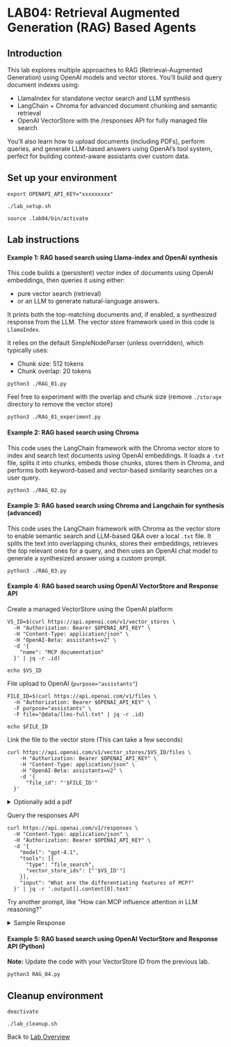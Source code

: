 # LAB04: Retrieval Augmented Generation (RAG) Based Agents
## Introduction
This lab explores multiple approaches to RAG (Retrieval-Augmented Generation) using OpenAI models and vector stores. You'll build and query document indexes using:
- LlamaIndex for standalone vector search and LLM synthesis
- LangChain + Chroma for advanced document chunking and semantic retrieval
- OpenAI VectorStore with the /responses API for fully managed file search

You’ll also learn how to upload documents (including PDFs), perform queries, and generate LLM-based answers using OpenAI’s tool system, perfect for building context-aware assistants over custom data.

## Set up your environment
```
export OPENAPI_API_KEY="xxxxxxxxx"
```
```
./lab_setup.sh
```
```
source .lab04/bin/activate
```
## Lab instructions
#### Example 1: RAG based search using Llama-index and OpenAI synthesis
This code builds a (persistent) vector index of documents using OpenAI embeddings, then queries it using either:
- pure vector search (retrieval)
- or an LLM to generate natural-language answers.
  
It prints both the top-matching documents and, if enabled, a synthesized response from the LLM.  The vector store framework used in this code is `LlamaIndex`.<br>

It relies on the default SimpleNodeParser (unless overridden), which typically uses:
- Chunk size: 512 tokens
- Chunk overlap: 20 tokens
```
python3 ./RAG_01.py
```
Feel free to experiment with the overlap and chunk size (remove `./storage` directory to remove the vector store)
```
python3 ./RAG_01_experiment.py

```
#### Example 2: RAG based search using Chroma
This code uses the LangChain framework with the Chroma vector store to index and search text documents using OpenAI embeddings.
It loads a `.txt` file, splits it into chunks, embeds those chunks, stores them in Chroma, and performs both keyword-based and vector-based similarity searches on a user query.
```
python3 ./RAG_02.py
```
#### Example 3: RAG based search using Chroma and Langchain for synthesis (advanced)
This code uses the LangChain framework with Chroma as the vector store to enable semantic search and LLM-based Q&A over a local `.txt` file.
It splits the text into overlapping chunks, stores their embeddings, retrieves the top relevant ones for a query, and then uses an OpenAI chat model to generate a synthesized answer using a custom prompt.
```
python3 ./RAG_03.py
```
#### Example 4: RAG based search using OpenAI VectorStore and Response API
Create a managed VectorStore using the OpenAI platform
```
VS_ID=$(curl https://api.openai.com/v1/vector_stores \
  -H "Authorization: Bearer $OPENAI_API_KEY" \
  -H "Content-Type: application/json" \
  -H "OpenAI-Beta: assistants=v2" \
  -d '{
    "name": "MCP documentation"
  }' | jq -r .id)
```
```
echo $VS_ID
```
File upload to OpenAI (`purpose="assistants"`)
```
FILE_ID=$(curl https://api.openai.com/v1/files \
  -H "Authorization: Bearer $OPENAI_API_KEY" \
  -F purpose="assistants" \
  -F file="@data/llms-full.txt" | jq -r .id)
```
```
echo $FILE_ID
```
Link the file to the vector store (This can take a few seconds)
```
curl https://api.openai.com/v1/vector_stores/$VS_ID/files \
    -H "Authorization: Bearer $OPENAI_API_KEY" \
    -H "Content-Type: application/json" \
    -H "OpenAI-Beta: assistants=v2" \
    -d '{
      "file_id": "'$FILE_ID'"    
  }'
```
<details>
<summary> Optionally add a pdf </summary>

```
curl -o ./data/attention.pdf https://arxiv.org/pdf/1706.03762
```
File upload
```
FILE_ID=$(curl https://api.openai.com/v1/files \
  -H "Authorization: Bearer $OPENAI_API_KEY" \
  -F purpose="assistants" \
  -F file="@data/attention.pdf" | jq -r .id)
```
```
echo $FILE_ID
```
Link the file to the vector store (This can take a few seconds)
```
curl https://api.openai.com/v1/vector_stores/$VS_ID/files \
    -H "Authorization: Bearer $OPENAI_API_KEY" \
    -H "Content-Type: application/json" \
    -H "OpenAI-Beta: assistants=v2" \
    -d '{
      "file_id": "'$FILE_ID'"    
  }'
```
</details>

Query the responses API
```
curl https://api.openai.com/v1/responses \
  -H "Content-Type: application/json" \
  -H "Authorization: Bearer $OPENAI_API_KEY" \
  -d '{
    "model": "gpt-4.1",
    "tools": [{
      "type": "file_search",
      "vector_store_ids": ["'$VS_ID'"]
    }],
    "input": "What are the differentiating features of MCP?"
  }' | jq -r '.output[].content[0].text'
```
Try another prompt, like "How can MCP influence attention in LLM reasoning?"

<details>
<summary> Sample Response </summary>
  
```
{
  "id": "resp_68150931fbf08191941ccd1dc614138202dc14dfaa548bfc",
  "object": "response",
  "created_at": 1746209074,
  "status": "completed",
  "error": null,
  "incomplete_details": null,
  "instructions": null,
  "max_output_tokens": null,
  "model": "gpt-4.1-2025-04-14",
  "output": [
    {
      "id": "fs_68150932e7d48191a412727a3083ed2402dc14dfaa548bfc",
      "type": "file_search_call",
      "status": "completed",
      "queries": [
        "differentiating features of MCP",
        "What makes MCP unique",
        "MCP characteristics",
        "advantages of MCP",
        "MCP compared to other systems"
      ],
      "results": null
    },
    {
      "id": "msg_681509364dc88191873b04f106d66c6202dc14dfaa548bfc",
      "type": "message",
      "status": "completed",
      "content": [
        {
          "type": "output_text",
          "annotations": [
            {
              "type": "file_citation",
              "file_id": "file-9RiDWrjuYesyrYpXVJVCTP",
              "filename": "llms-full.txt",
              "index": 437
            },
            {
              "type": "file_citation",
              "file_id": "file-9RiDWrjuYesyrYpXVJVCTP",
              "filename": "llms-full.txt",
              "index": 899
            },
            {
              "type": "file_citation",
              "file_id": "file-9RiDWrjuYesyrYpXVJVCTP",
              "filename": "llms-full.txt",
              "index": 899
            },
            {
              "type": "file_citation",
              "file_id": "file-9RiDWrjuYesyrYpXVJVCTP",
              "filename": "llms-full.txt",
              "index": 1533
            },
            {
              "type": "file_citation",
              "file_id": "file-9RiDWrjuYesyrYpXVJVCTP",
              "filename": "llms-full.txt",
              "index": 1533
            },
            {
              "type": "file_citation",
              "file_id": "file-9RiDWrjuYesyrYpXVJVCTP",
              "filename": "llms-full.txt",
              "index": 2028
            },
            {
              "type": "file_citation",
              "file_id": "file-9RiDWrjuYesyrYpXVJVCTP",
              "filename": "llms-full.txt",
              "index": 2028
            },
            {
              "type": "file_citation",
              "file_id": "file-9RiDWrjuYesyrYpXVJVCTP",
              "filename": "llms-full.txt",
              "index": 2468
            },
            {
              "type": "file_citation",
              "file_id": "file-9RiDWrjuYesyrYpXVJVCTP",
              "filename": "llms-full.txt",
              "index": 2468
            },
            {
              "type": "file_citation",
              "file_id": "file-9RiDWrjuYesyrYpXVJVCTP",
              "filename": "llms-full.txt",
              "index": 2468
            },
            {
              "type": "file_citation",
              "file_id": "file-9RiDWrjuYesyrYpXVJVCTP",
              "filename": "llms-full.txt",
              "index": 2750
            },
            {
              "type": "file_citation",
              "file_id": "file-9RiDWrjuYesyrYpXVJVCTP",
              "filename": "llms-full.txt",
              "index": 2750
            },
            {
              "type": "file_citation",
              "file_id": "file-9RiDWrjuYesyrYpXVJVCTP",
              "filename": "llms-full.txt",
              "index": 3245
            },
            {
              "type": "file_citation",
              "file_id": "file-9RiDWrjuYesyrYpXVJVCTP",
              "filename": "llms-full.txt",
              "index": 3245
            },
            {
              "type": "file_citation",
              "file_id": "file-9RiDWrjuYesyrYpXVJVCTP",
              "filename": "llms-full.txt",
              "index": 3245
            },
            {
              "type": "file_citation",
              "file_id": "file-9RiDWrjuYesyrYpXVJVCTP",
              "filename": "llms-full.txt",
              "index": 3245
            }
          ],
          "text": "Here are the key differentiating features of the Model Context Protocol (MCP):\n\n---\n\n## 1. **Standardization and Modularity**\n- **\u201cUSB-C for AI\u201d:** MCP serves as a universal adapter for AI applications, standardizing how they connect to various data sources and tools\u2014like USB-C did for hardware peripherals.\n- **Open Protocol:** Anyone can implement MCP to add integrations, benefiting from and contributing to a growing, open ecosystem.\n\n---\n\n## 2. **Separation of Concerns & Composability**\n- **Component Roles:**\n  - **Hosts** manage clients and coordinate AI/LLM integration.\n  - **Clients** maintain stateful, secure, one-to-one connections with servers.\n  - **Servers** expose resources, tools, and prompts, operating with focused responsibility.\n- **Composable Architecture:** Servers are isolated and composable; multiple servers can be combined without security risks or protocol conflicts.\n\n---\n\n## 3. **Capability Negotiation**\n- During initialization, clients and servers declare their supported features and negotiate the active feature set for their session, allowing optional and extensible functionality.\n\n---\n\n## 4. **Rich Feature Set**\n- **Resources:** Provides context and data to LLMs and users.\n- **Prompts:** Template workflows and message scaffolds.\n- **Tools:** Functions for the AI model to execute, exposing powerful capabilities.\n- **Sampling:** (Optional) Enables advanced agentic/recursive behaviors.\n- **Utilities:** Includes configuration, progress tracking, cancellation, error reporting, and logging.\n\n---\n\n## 5. **Security, Consent, and Isolation**\n- **Explicit User Consent:** All data and action access must be user-approved.\n- **Data Privacy:** User data is protected; servers only see the relevant context, not the full conversation or cross-server data.\n- **Tool Safety:** All tool executions require user authorization and clear explanations.\n- **Isolation:** Servers do not get access to each other's context\u2014enforced boundaries protect against data leaks, even among trusted components.\n\n---\n\n## 6. **Ease of Implementation & Extensibility**\n- **Servers are Easy to Build:** Servers focus on a narrow feature set; the host handles complex orchestration and coordination.\n- **Protocol Extensibility:** Features can be added incrementally to both servers and clients. Backwards compatibility is emphasized.\n- **Open Ecosystem:** Pre-built servers and clients, cross-platform SDKs, and integration with popular AI tools and IDEs.\n\n---\n\n## 7. **Ecosystem Integration**\n- **Wide Adoption:** Major tools (IDEs, chat apps, agentic frameworks) support MCP for seamless AI augmentation.\n- **Reusable Connectors:** Once a connector/server is built for a tool (e.g., Google Drive), any MCP-compatible client can use it.\n\n---\n\n## 8. **Focus on Powerful, Secure Agentic Workflows**\n- With MCP, LLMs can orchestrate actions\u2014like summarizing documents and scheduling meetings\u2014interacting securely and contextually with data and tools users already use.\n\n---\n\n**In summary**: MCP stands out due to its open, standardized, and modular approach that emphasizes security, composability, clear isolation, and protocol extensibility\u2014all designed to make building and scaling AI integrations faster, safer, and more powerful."
        }
      ],
      "role": "assistant"
    }
  ],
  "parallel_tool_calls": true,
  "previous_response_id": null,
  "reasoning": {
    "effort": null,
    "summary": null
  },
  "service_tier": "default",
  "store": true,
  "temperature": 1.0,
  "text": {
    "format": {
      "type": "text"
    }
  },
  "tool_choice": "auto",
  "tools": [
    {
      "type": "file_search",
      "filters": null,
      "max_num_results": 20,
      "ranking_options": {
        "ranker": "auto",
        "score_threshold": 0.0
      },
      "vector_store_ids": [
        "vs_681506b3a9f881919ffe5373ed9e1cee"
      ]
    }
  ],
  "top_p": 1.0,
  "truncation": "disabled",
  "usage": {
    "input_tokens": 18099,
    "input_tokens_details": {
      "cached_tokens": 0
    },
    "output_tokens": 864,
    "output_tokens_details": {
      "reasoning_tokens": 0
    },
    "total_tokens": 18963
  },
  "user": null,
  "metadata": {}
}
```
</details>

#### Example 5: RAG based search using OpenAI VectorStore and Response API (Python)
**Note:** Update the code with your VectorStore ID from the previous lab.
```
python3 RAG_04.py
```

## Cleanup environment
```
deactivate
```
```
./lab_cleanup.sh
```
Back to [Lab Overview](https://github.com/kubiosec-agentic/agentic-labs/blob/master/README.md#-lab-overview)
